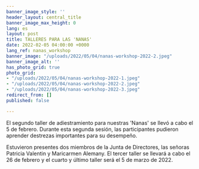 ```yaml
---
banner_image_style: ''
header_layout: central_title
banner_image_max_height: 0
lang: es
layout: post
title: TALLERES PARA LAS 'NANAS'
date: 2022-02-05 04:00:00 +0000
lang_ref: nanas_workshop
banner_image: "/uploads/2022/05/04/nanas-workshop-2022-2.jpeg"
banner_image_alt: ''
has_photo_grid: true
photo_grid:
- "/uploads/2022/05/04/nanas-workshop-2022-1.jpeg"
- "/uploads/2022/05/04/nanas-workshop-2022-2.jpeg"
- "/uploads/2022/05/04/nanas-workshop-2022-3.jpeg"
redirect_from: []
published: false

---
```

El segundo taller de adiestramiento para nuestras 'Nanas' se llevó a cabo el 5 de febrero. Durante esta segunda sesión, las participantes pudieron aprender destrezas importantes para su desempeño.

Estuvieron presentes dos miembros de la Junta de Directores, las señoras Patricia Valentin y Maricarmen Alemany. El tercer taller se llevará a cabo el 26 de febrero y el cuarto y último taller será el 5 de marzo de 2022.